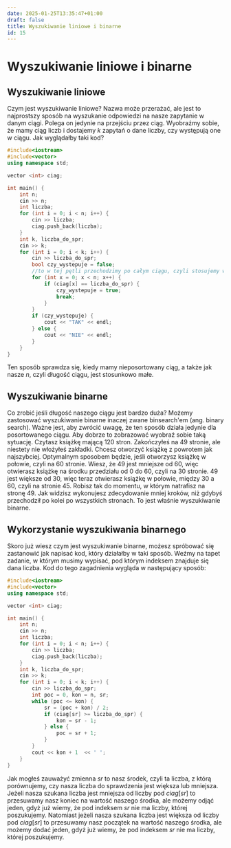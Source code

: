 ```yaml
---
date: 2025-01-25T13:35:47+01:00
draft: false
title: Wyszukiwanie liniowe i binarne
id: 15
---
```

# Wyszukiwanie liniowe i binarne
## Wyszukiwanie liniowe
Czym jest wyszukiwanie liniowe? Nazwa może przerażać, ale jest to najprostszy sposób na wyszukanie odpowiedzi na nasze zapytanie w danym ciągi. Polega on jedynie na przejściu przez ciąg. Wyobraźmy sobie, że mamy ciąg liczb i dostajemy $k$ zapytań o dane liczby, czy występują one w ciągu. Jak wyglądałby taki kod?
```cpp
#include<iostream>
#include<vector>
using namespace std;

vector <int> ciag;

int main() {
	int n;
	cin >> n;
	int liczba;
	for (int i = 0; i < n; i++) {
		cin >> liczba;
		ciag.push_back(liczba);
	}
	int k, liczba_do_spr;
	cin >> k;
	for (int i = 0; i < k; i++) {
		cin >> liczba_do_spr;
		bool czy_wystepuje = false;
		//to w tej pętli przechodzimy po całym ciągu, czyli stosujemy wyszukiwanie liniowe
		for (int x = 0; x < n; x++) {
			if (ciag[x] == liczba_do_spr) {
				czy_wystepuje = true;
				break;
			}
		}
		if (czy_wystepuje) {
			cout << "TAK" << endl;
		} else {
			cout << "NIE" << endl;
		}
	}
}
```
Ten sposób sprawdza się, kiedy mamy nieposortowany ciąg, a także jak nasze $n$, czyli długość ciągu, jest stosunkowo małe.

## Wyszukiwanie binarne
Co zrobić jeśli długość naszego ciągu jest bardzo duża? Możemy zastosować wyszukiwanie binarne inaczej zwane binsearch'em (ang. binary search). Ważne jest, aby zwrócić uwagę, że ten sposób działa jedynie dla posortowanego ciągu. Aby dobrze to zobrazować wyobraź sobie taką sytuację. Czytasz książkę mającą 120 stron. Zakończyłeś na 49 stronie, ale niestety nie włożyłeś zakładki. Chcesz otworzyć książkę z powrotem jak najszybciej. Optymalnym sposobem będzie, jeśli otworzysz książkę w połowie, czyli na 60 stronie. Wiesz, że 49 jest mniejsze od 60, więc otwierasz książkę na środku przedziału od 0 do 60, czyli na 30 stronie. 49 jest większe od 30, więc teraz otwierasz książkę w połowie, między 30 a 60, czyli na stronie 45. Robisz tak do momentu, w którym natrafisz na stronę 49. Jak widzisz wykonujesz zdecydowanie mniej kroków, niż gdybyś przechodził po kolei po wszystkich stronach. To jest właśnie wyszukiwanie binarne.

## Wykorzystanie wyszukiwania binarnego
Skoro już wiesz czym jest wyszukiwanie binarne, możesz spróbować się zastanowić jak napisać kod, który działałby w taki sposób. Weźmy na tapet zadanie, w którym musimy wypisać, pod którym indeksem znajduje się dana liczba. Kod do tego zagadnienia wygląda w następujący sposób:
```cpp
#include<iostream>
#include<vector>
using namespace std;

vector <int> ciag;

int main() {
	int n;
	cin >> n;
	int liczba;
	for (int i = 0; i < n; i++) {
		cin >> liczba;
		ciag.push_back(liczba);
	}
	int k, liczba_do_spr;
	cin >> k;
	for (int i = 0; i < k; i++) {
		cin >> liczba_do_spr;
		int poc = 0, kon = n, sr;
		while (poc <= kon) {
			sr = (poc + kon) / 2;
			if (ciag[sr] >= liczba_do_spr) {
				kon = sr - 1;
			} else {
				poc = sr + 1;
			}
		}
		cout << kon + 1  << ' ';
	}
}
```
Jak mogłeś zauważyć zmienna $sr$ to nasz środek, czyli ta liczba, z którą porównujemy, czy nasza liczba do sprawdzenia jest większa lub mniejsza. Jeżeli nasza szukana liczba jest mniejsza od liczby pod $ciag[sr]$ to przesuwamy nasz koniec na wartość naszego środka, ale możemy odjąć jeden, gdyż już wiemy, że pod indeksem $sr$ nie ma liczby, której poszukujemy. Natomiast jeżeli nasza szukana liczba jest większa od liczby pod $ciag[sr]$ to przesuwamy nasz początek na wartość naszego środka, ale możemy dodać jeden, gdyż już wiemy, że pod indeksem $sr$ nie ma liczby, której poszukujemy.